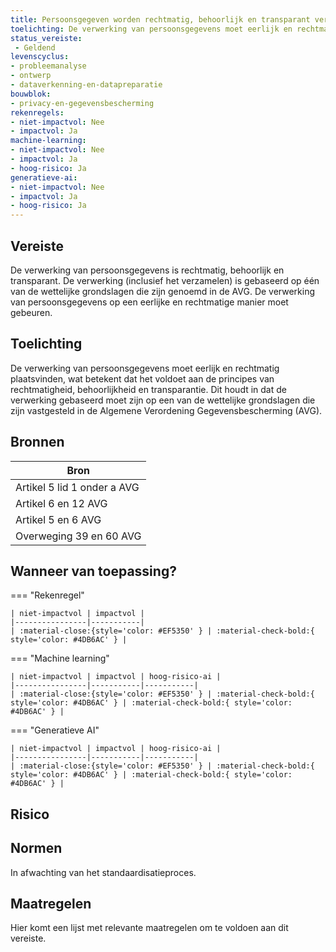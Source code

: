 ```yaml
---
title: Persoonsgegeven worden rechtmatig, behoorlijk en transparant verwerkt 
toelichting: De verwerking van persoonsgegevens moet eerlijk en rechtmatig plaatsvinden, wat betekent dat het voldoet aan de principes van rechtmatigheid, behoorlijkheid en transparantie dit houdt in dat de verwerking gebaseerd moet zijn op een van de wettelijke grondslagen die zijn vastgesteld in de algemene verordening gegevensbescherming (avg) 
status_vereiste: 
 - Geldend
levenscyclus: 
- probleemanalyse
- ontwerp
- dataverkenning-en-datapreparatie
bouwblok: 
- privacy-en-gegevensbescherming
rekenregels: 
- niet-impactvol: Nee
- impactvol: Ja
machine-learning: 
- niet-impactvol: Nee
- impactvol: Ja
- hoog-risico: Ja
generatieve-ai: 
- niet-impactvol: Nee
- impactvol: Ja
- hoog-risico: Ja
---
```


<!-- tags -->
## Vereiste

De verwerking van persoonsgegevens is rechtmatig, behoorlijk en transparant.
De verwerking (inclusief het verzamelen) is gebaseerd op één van de wettelijke grondslagen die zijn genoemd in de AVG.
De verwerking van persoonsgegevens op een eerlijke en rechtmatige manier moet gebeuren.

## Toelichting 

De verwerking van persoonsgegevens moet eerlijk en rechtmatig plaatsvinden, wat betekent dat het voldoet aan de principes van rechtmatigheid, behoorlijkheid en transparantie.
Dit houdt in dat de verwerking gebaseerd moet zijn op een van de wettelijke grondslagen die zijn vastgesteld in de Algemene Verordening Gegevensbescherming (AVG).


## Bronnen 

| Bron                        |
|-----------------------------|
|Artikel 5 lid 1 onder a AVG|
|Artikel 6 en 12 AVG|
|Artikel 5 en 6 AVG|
|Overweging 39 en 60 AVG|

## Wanneer van toepassing? 

=== "Rekenregel"

	| niet-impactvol | impactvol | 
	|----------------|-----------| 
	| :material-close:{style='color: #EF5350' } | :material-check-bold:{ style='color: #4DB6AC' } |

=== "Machine learning"

	| niet-impactvol | impactvol | hoog-risico-ai | 
	|----------------|-----------|-----------| 
	| :material-close:{style='color: #EF5350' } | :material-check-bold:{ style='color: #4DB6AC' } | :material-check-bold:{ style='color: #4DB6AC' } |

=== "Generatieve AI"

	| niet-impactvol | impactvol | hoog-risico-ai | 
	|----------------|-----------|-----------| 
	| :material-close:{style='color: #EF5350' } | :material-check-bold:{ style='color: #4DB6AC' } | :material-check-bold:{ style='color: #4DB6AC' } |

## Risico 



## Normen 

In afwachting van het standaardisatieproces. 

## Maatregelen 

Hier komt een lijst met relevante maatregelen om te voldoen aan dit vereiste. 
